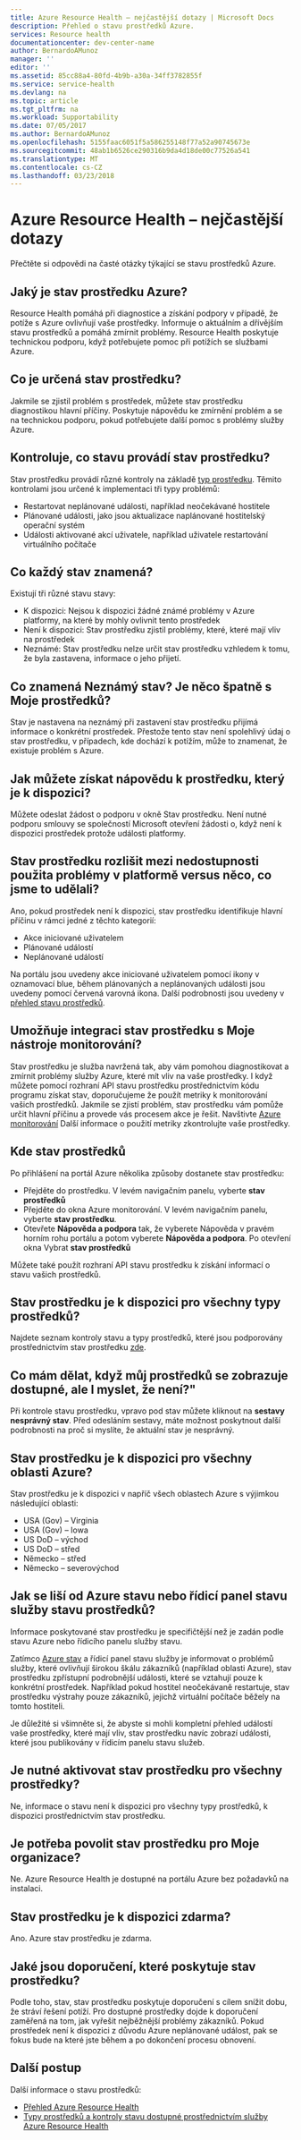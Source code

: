 ```yaml
---
title: Azure Resource Health – nejčastější dotazy | Microsoft Docs
description: Přehled o stavu prostředků Azure.
services: Resource health
documentationcenter: dev-center-name
author: BernardoAMunoz
manager: ''
editor: ''
ms.assetid: 85cc88a4-80fd-4b9b-a30a-34ff3782855f
ms.service: service-health
ms.devlang: na
ms.topic: article
ms.tgt_pltfrm: na
ms.workload: Supportability
ms.date: 07/05/2017
ms.author: BernardoAMunoz
ms.openlocfilehash: 5155faac6051f5a586255148f77a52a90745673e
ms.sourcegitcommit: 48ab1b6526ce290316b9da4d18de00c77526a541
ms.translationtype: MT
ms.contentlocale: cs-CZ
ms.lasthandoff: 03/23/2018
---
```

# <a name="azure-resource-health-faq"></a>Azure Resource Health – nejčastější dotazy
Přečtěte si odpovědi na časté otázky týkající se stavu prostředků Azure.

## <a name="what-is-azure-resource-health"></a>Jaký je stav prostředku Azure?
Resource Health pomáhá při diagnostice a získání podpory v případě, že potíže s Azure ovlivňují vaše prostředky. Informuje o aktuálním a dřívějším stavu prostředků a pomáhá zmírnit problémy. Resource Health poskytuje technickou podporu, když potřebujete pomoc při potížích se službami Azure.  

## <a name="what-is-the-resource-health-intended-for"></a>Co je určená stav prostředku?
Jakmile se zjistil problém s prostředek, můžete stav prostředku diagnostikou hlavní příčiny. Poskytuje nápovědu ke zmírnění problém a se na technickou podporu, pokud potřebujete další pomoc s problémy služby Azure.

## <a name="what-health-checks-are-performed-by-resource-health"></a>Kontroluje, co stavu provádí stav prostředku?
Stav prostředku provádí různé kontroly na základě [typ prostředku](resource-health-checks-resource-types.md). Těmito kontrolami jsou určené k implementaci tři typy problémů: 
- Restartovat neplánované události, například neočekávané hostitele
- Plánované události, jako jsou aktualizace naplánované hostitelský operační systém
- Události aktivované akcí uživatele, například uživatele restartování virtuálního počítače

## <a name="what-does-each-of-the-health-status-mean"></a>Co každý stav znamená?
Existují tři různé stavu stavy:
- K dispozici: Nejsou k dispozici žádné známé problémy v Azure platformy, na které by mohly ovlivnit tento prostředek
- Není k dispozici: Stav prostředku zjistil problémy, které, které mají vliv na prostředek
- Neznámé: Stav prostředku nelze určit stav prostředku vzhledem k tomu, že byla zastavena, informace o jeho přijetí. 

## <a name="what-does-the-unknown-status-mean-is-something-wrong-with-my-resource"></a>Co znamená Neznámý stav? Je něco špatně s Moje prostředků?
Stav je nastavena na neznámý při zastavení stav prostředku přijímá informace o konkrétní prostředek. Přestože tento stav není spolehlivý údaj o stav prostředku, v případech, kde dochází k potížím, může to znamenat, že existuje problém s Azure.

## <a name="how-can-i-get-help-for-a-resource-that-is-unavailable"></a>Jak můžete získat nápovědu k prostředku, který je k dispozici?
Můžete odeslat žádost o podporu v okně Stav prostředku. Není nutné podporu smlouvy se společností Microsoft otevření žádosti o, když není k dispozici prostředek protože události platformy.

## <a name="does-resource-health-differentiate-between-unavailability-cased-by-platform-problems-versus-something-i-did"></a>Stav prostředku rozlišit mezi nedostupnosti použita problémy v platformě versus něco, co jsme to udělali?
Ano, pokud prostředek není k dispozici, stav prostředku identifikuje hlavní příčinu v rámci jedné z těchto kategorií: 
-   Akce iniciované uživatelem
-   Plánované událostí 
-   Neplánované událostí

Na portálu jsou uvedeny akce iniciované uživatelem pomocí ikony v oznamovací blue, během plánovaných a neplánovaných události jsou uvedeny pomocí červená varovná ikona. Další podrobnosti jsou uvedeny v [přehled stavu prostředků](Resource-health-overview.md).  

## <a name="can-i-integrate-resource-health-with-my-monitoring-tools"></a>Umožňuje integraci stav prostředku s Moje nástroje monitorování?
Stav prostředku je služba navržená tak, aby vám pomohou diagnostikovat a zmírnit problémy služby Azure, které mít vliv na vaše prostředky. I když můžete pomocí rozhraní API stavu prostředku prostřednictvím kódu programu získat stav, doporučujeme že použít metriky k monitorování vašich prostředků. Jakmile se zjistí problém, stav prostředku vám pomůže určit hlavní příčinu a provede vás procesem akce je řešit. Navštivte [Azure monitorování](https://docs.microsoft.com/azure/monitoring-and-diagnostics/) Další informace o použití metriky zkontrolujte vaše prostředky.

## <a name="where-do-i-find-resource-health"></a>Kde stav prostředků
Po přihlášení na portál Azure několika způsoby dostanete stav prostředku:
- Přejděte do prostředku. V levém navigačním panelu, vyberte **stav prostředků**
- Přejděte do okna Azure monitorování.  V levém navigačním panelu, vyberte **stav prostředku**.
- Otevřete **Nápověda a podpora** tak, že vyberete Nápověda v pravém horním rohu portálu a potom vyberete **Nápověda a podpora**. Po otevření okna Vybrat **stav prostředků**

Můžete také použít rozhraní API stavu prostředku k získání informací o stavu vašich prostředků.

## <a name="is-resource-health-available-for-all-resource-types"></a>Stav prostředku je k dispozici pro všechny typy prostředků?
Najdete seznam kontroly stavu a typy prostředků, které jsou podporovány prostřednictvím stav prostředku [zde](resource-health-checks-resource-types.md).

## <a name="what-should-i-do-if-my-resource-is-showing-available-but-i-believe-it-is-not"></a>Co mám dělat, když můj prostředků se zobrazuje dostupné, ale I myslet, že není?"
Při kontrole stavu prostředku, vpravo pod stav můžete kliknout na **sestavy nesprávný stav**. Před odesláním sestavy, máte možnost poskytnout další podrobnosti na proč si myslíte, že aktuální stav je nesprávný.

## <a name="is-resource-health-available-for-all-azure-regions"></a>Stav prostředku je k dispozici pro všechny oblasti Azure? 
Stav prostředku je k dispozici v napříč všech oblastech Azure s výjimkou následující oblasti:
- USA (Gov) – Virginia
- USA (Gov) – Iowa
- US DoD – východ
- US DoD – střed
- Německo – střed
- Německo – severovýchod

## <a name="how-is-resource-health-different-from-azure-status-or-the-service-health-dashboard"></a>Jak se liší od Azure stavu nebo řídicí panel stavu služby stavu prostředků?
Informace poskytované stav prostředku je specifičtější než je zadán podle stavu Azure nebo řídicího panelu služby stavu.

Zatímco [Azure stav](https://status.azure.com) a řídicí panel stavu služby je informovat o problémů služby, které ovlivňují širokou škálu zákazníků (například oblasti Azure), stav prostředku zpřístupní podrobnější události, které se vztahují pouze k konkrétní prostředek. Například pokud hostitel neočekávaně restartuje, stav prostředku výstrahy pouze zákazníků, jejichž virtuální počítače běžely na tomto hostiteli.

Je důležité si všimněte si, že abyste si mohli kompletní přehled událostí vaše prostředky, které mají vliv, stav prostředku navíc zobrazí události, které jsou publikovány v řídicím panelu stavu služeb.

## <a name="do-i-need-to-activate-resource-health-for-each-resource"></a>Je nutné aktivovat stav prostředku pro všechny prostředky?
Ne, informace o stavu není k dispozici pro všechny typy prostředků, k dispozici prostřednictvím stav prostředku. 

## <a name="do-we-need-to-enable-resource-health-for-my-organization"></a>Je potřeba povolit stav prostředku pro Moje organizace?
Ne.  Azure Resource Health je dostupné na portálu Azure bez požadavků na instalaci.

## <a name="is-resource-health-available-free-of-charge"></a>Stav prostředku je k dispozici zdarma?
Ano.  Azure stav prostředku je zdarma.

## <a name="what-are-the-recommendations-that-resource-health-provides"></a>Jaké jsou doporučení, které poskytuje stav prostředku?
Podle toho, stav, stav prostředku poskytuje doporučení s cílem snížit dobu, že stráví řešení potíží. Pro dostupné prostředky dojde k doporučení zaměřená na tom, jak vyřešit nejběžnější problémy zákazníků. Pokud prostředek není k dispozici z důvodu Azure neplánované událost, pak se fokus bude na které jste během a po dokončení procesu obnovení. 

## <a name="next-steps"></a>Další postup

Další informace o stavu prostředků:
-  [Přehled Azure Resource Health](Resource-health-overview.md)
-  [Typy prostředků a kontroly stavu dostupné prostřednictvím služby Azure Resource Health](resource-health-checks-resource-types.md)
